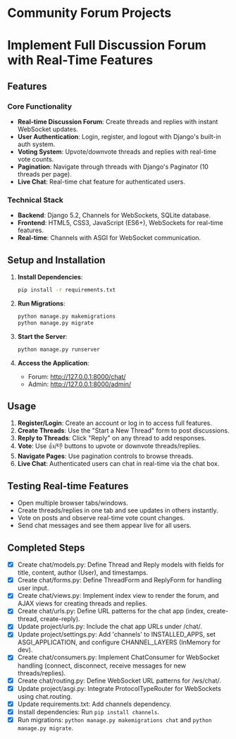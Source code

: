 # Community Forum Projects 

# Implement Full Discussion Forum with Real-Time Features

## Features

### Core Functionality
- **Real-time Discussion Forum**: Create threads and replies with instant WebSocket updates.
- **User Authentication**: Login, register, and logout with Django's built-in auth system.
- **Voting System**: Upvote/downvote threads and replies with real-time vote counts.
- **Pagination**: Navigate through threads with Django's Paginator (10 threads per page).
- **Live Chat**: Real-time chat feature for authenticated users.

### Technical Stack
- **Backend**: Django 5.2, Channels for WebSockets, SQLite database.
- **Frontend**: HTML5, CSS3, JavaScript (ES6+), WebSockets for real-time features.
- **Real-time**: Channels with ASGI for WebSocket communication.

## Setup and Installation

1. **Install Dependencies**:
   ```bash
   pip install -r requirements.txt
   ```

2. **Run Migrations**:
   ```bash
   python manage.py makemigrations
   python manage.py migrate
   ```

3. **Start the Server**:
   ```bash
   python manage.py runserver
   ```

4. **Access the Application**:
   - Forum: http://127.0.0.1:8000/chat/
   - Admin: http://127.0.0.1:8000/admin/

## Usage

1. **Register/Login**: Create an account or log in to access full features.
2. **Create Threads**: Use the "Start a New Thread" form to post discussions.
3. **Reply to Threads**: Click "Reply" on any thread to add responses.
4. **Vote**: Use 👍/👎 buttons to upvote or downvote threads/replies.
5. **Navigate Pages**: Use pagination controls to browse threads.
6. **Live Chat**: Authenticated users can chat in real-time via the chat box.

## Testing Real-time Features

- Open multiple browser tabs/windows.
- Create threads/replies in one tab and see updates in others instantly.
- Vote on posts and observe real-time vote count changes.
- Send chat messages and see them appear live for all users.

## Completed Steps
- [x] Create chat/models.py: Define Thread and Reply models with fields for title, content, author (User), and timestamps.
- [x] Create chat/forms.py: Define ThreadForm and ReplyForm for handling user input.
- [x] Create chat/views.py: Implement index view to render the forum, and AJAX views for creating threads and replies.
- [x] Create chat/urls.py: Define URL patterns for the chat app (index, create-thread, create-reply).
- [x] Update project/urls.py: Include the chat app URLs under /chat/.
- [x] Update project/settings.py: Add 'channels' to INSTALLED_APPS, set ASGI_APPLICATION, and configure CHANNEL_LAYERS (InMemory for dev).
- [x] Create chat/consumers.py: Implement ChatConsumer for WebSocket handling (connect, disconnect, receive messages for new threads/replies).
- [x] Create chat/routing.py: Define WebSocket URL patterns for /ws/chat/.
- [x] Update project/asgi.py: Integrate ProtocolTypeRouter for WebSockets using chat.routing.
- [x] Update requirements.txt: Add channels dependency.
- [x] Install dependencies: Run `pip install channels`.
- [x] Run migrations: `python manage.py makemigrations chat` and `python manage.py migrate`.
